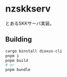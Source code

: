 # nzskkserv

とあるSKKサーバ実装。

## Building

```sh
cargo binstall dioxus-cli
pnpm i
pnpm build
# or
pnpm bundle
```
